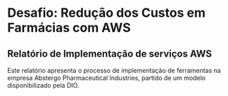 # Desafio: Redução dos Custos em Farmácias com AWS

## Relatório de Implementação de serviços AWS
Este relatório apresenta o processo de implementação de ferramentas na empresa Abstergo Pharmaceutical Industries, partido de um modelo disponibilizado pela DIO.
